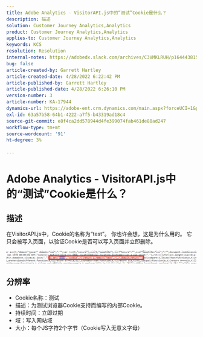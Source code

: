 ```yaml
---
title: Adobe Analytics - VisitorAPI.js中的“测试”Cookie是什么？
description: 描述
solution: Customer Journey Analytics,Analytics
product: Customer Journey Analytics,Analytics
applies-to: Customer Journey Analytics,Analytics
keywords: KCS
resolution: Resolution
internal-notes: https://adobedx.slack.com/archives/C3VMKLRUH/p1644438152582239
bug: false
article-created-by: Garrett Hartley
article-created-date: 4/28/2022 6:22:42 PM
article-published-by: Garrett Hartley
article-published-date: 4/28/2022 6:26:10 PM
version-number: 3
article-number: KA-17944
dynamics-url: https://adobe-ent.crm.dynamics.com/main.aspx?forceUCI=1&pagetype=entityrecord&etn=knowledgearticle&id=b22f4b30-20c7-ec11-a7b6-0022480a10ee
exl-id: 63a57b58-64b1-4222-a7f5-b43319ad18c4
source-git-commit: e8f4ca2dd578944d4fe399074fab461de88ad247
workflow-type: tm+mt
source-wordcount: '91'
ht-degree: 3%

---
```


# Adobe Analytics - VisitorAPI.js中的“测试”Cookie是什么？

## 描述


在VisitorAPI.js中，Cookie的名称为“test”。 你也许会想，这是为什么用的。 它只会被写入页面，以验证Cookie是否可以写入页面并立即删除。

![](assets/___b32f4b30-20c7-ec11-a7b6-0022480a10ee___.png)


## 分辨率


- Cookie名称：测试
- 描述：为测试浏览器Cookie支持而编写的内部Cookie。
- 持续时间：立即过期
- 域：写入网站域
- 大小：每个JS字符2个字节（Cookie写入无意义字母）
